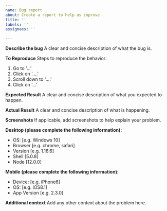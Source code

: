 ```yaml
---
name: Bug report
about: Create a report to help us improve
title: ''
labels: ''
assignees: ''

---
```


**Describe the bug**
A clear and concise description of what the bug is.

**To Reproduce**
Steps to reproduce the behavior:
1. Go to '...'
2. Click on '....'
3. Scroll down to '....'
4. Click on '...'

**Expected Result**
A clear and concise description of what you expected to happen.

**Actual Result**
A clear and concise description of what is happening.

**Screenshots**
If applicable, add screenshots to help explain your problem.

**Desktop (please complete the following information):**
 - OS: [e.g. Windows 10]
 - Browser [e.g. chrome, safari]
 - Version [e.g. 1.16.6]
 - Shell [5.0.8]
 - Node [12.0.0]

**Mobile (please complete the following information):**
 - Device: [e.g. iPhone6]
 - OS: [e.g. iOS8.1]
 - App Version [e.g. 2.3.0]

**Additional context**
Add any other context about the problem here.
